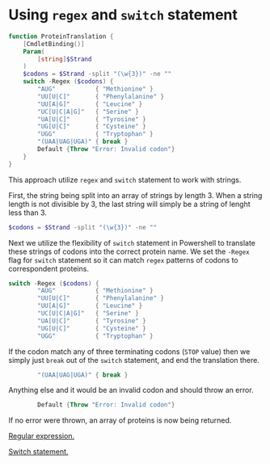 # Using `regex` and `switch` statement

```powershell
function ProteinTranslation {
    [CmdletBinding()]
    Param(
        [string]$Strand
    )
    $codons = $Strand -split "(\w{3})" -ne ""
    switch -Regex ($codons) {
        "AUG"           { "Methionine" }
        "UU[U|C]"       { "Phenylalanine" }
        "UU[A|G]"       { "Leucine" }
        "UC[U|C|A|G]"   { "Serine" }
        "UA[U|C]"       { "Tyrosine" }
        "UG[U|C]"       { "Cysteine" }
        "UGG"           { "Tryptophan" }
        "(UAA|UAG|UGA)" { break }
        Default {Throw "Error: Invalid codon"}
    }
}
```

This approach utilize `regex` and `switch` statement to work with strings.

First, the string being split into an array of strings by length 3.
When a string length is not divisible by 3, the last string will simply be a string of lenght less than 3.

```powershell
$codons = $Strand -split "(\w{3})" -ne ""
```

Next we utilize the flexibility of `switch` statement in Powershell to translate these strings of codons into the correct protein name.
We set the `-Regex` flag for `switch` statement so it can match `regex` patterns of codons to correspondent proteins.

```powershell
switch -Regex ($codons) {
        "AUG"           { "Methionine" }
        "UU[U|C]"       { "Phenylalanine" }
        "UU[A|G]"       { "Leucine" }
        "UC[U|C|A|G]"   { "Serine" }
        "UA[U|C]"       { "Tyrosine" }
        "UG[U|C]"       { "Cysteine" }
        "UGG"           { "Tryptophan" }
```

If the codon match any of three terminating codons (`STOP` value) then we simply just `break` out of the `switch` statement, and end the translation there.

```powershell
        "(UAA|UAG|UGA)" { break }
```

Anything else and it would be an invalid codon and should throw an error.

```powershell
        Default {Throw "Error: Invalid codon"}
```

If no error were thrown, an array of proteins is now being returned.

[Regular expression.](https://learn.microsoft.com/en-us/powershell/module/microsoft.powershell.core/about/about_regular_expressions)

[Switch statement.](https://learn.microsoft.com/en-us/powershell/scripting/learn/deep-dives/everything-about-switch)